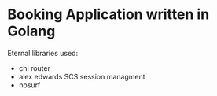 # Booking Application written in Golang

Eternal libraries used:
- chi router
- alex edwards SCS session managment
- nosurf